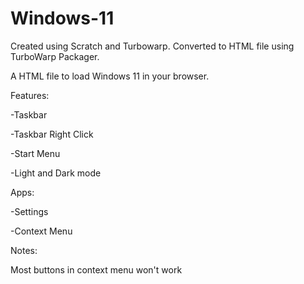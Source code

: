 # Windows-11
Created using Scratch and Turbowarp. 
Converted to HTML file using TurboWarp Packager.

A HTML file to load Windows 11 in your browser.

Features:

-Taskbar

-Taskbar Right Click
  
-Start Menu

-Light and Dark mode 

Apps:

-Settings

-Context Menu

Notes:

Most buttons in context menu won't work

